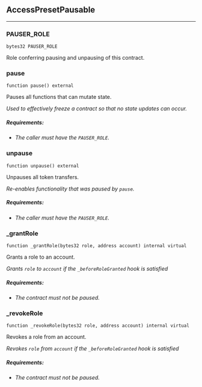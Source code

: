 ## AccessPresetPausable






---

### PAUSER_ROLE

```solidity
bytes32 PAUSER_ROLE
```

Role conferring pausing and unpausing of this contract.




### pause

```solidity
function pause() external
```

Pauses all functions that can mutate state.

<i>Used to effectively freeze a contract so that no state updates can occur.

##### Requirements:

- The caller must have the `PAUSER_ROLE`.</i>



### unpause

```solidity
function unpause() external
```

Unpauses all token transfers.

<i>Re-enables functionality that was paused by `pause`.

##### Requirements:

- The caller must have the `PAUSER_ROLE`.</i>



### _grantRole

```solidity
function _grantRole(bytes32 role, address account) internal virtual
```

Grants a role to an account.

<i>Grants `role` to `account` if the `_beforeRoleGranted` hook is satisfied

##### Requirements:

- The contract must not be paused.</i>



### _revokeRole

```solidity
function _revokeRole(bytes32 role, address account) internal virtual
```

Revokes a role from an account.

<i>Revokes `role` from `account` if the `_beforeRoleGranted` hook is satisfied

##### Requirements:

- The contract must not be paused.</i>





